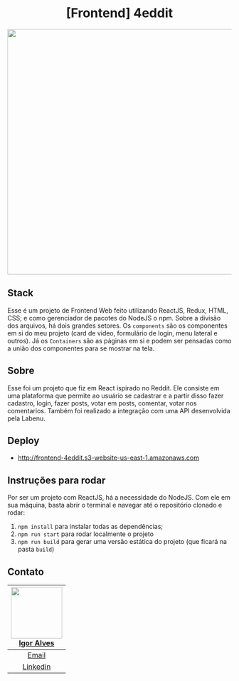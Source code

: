 <h1 align="center">
  [Frontend] 4eddit
</h1>

<p align="center">
  <a href="http://frontend-4eddit.s3-website-us-east-1.amazonaws.com">
    <img src="https://raw.githubusercontent.com/igoralvesantos/frontend-4eddit/master/4eddit.gif" width="550">
  </a>
</p>

## Stack
Esse é um projeto de Frontend Web feito utilizando ReactJS, Redux, HTML, CSS; e como gerenciador de pacotes do NodeJS o npm. 
Sobre a divisão dos arquivos, há dois grandes setores. Os `components` são os componentes em si do meu projeto (card de video, formulário de login, menu lateral e outros). Já os `Containers` são as páginas em si e podem ser pensadas como a união dos componentes para se mostrar na tela. 
## Sobre
Esse foi um projeto que fiz em React ispirado no Reddit.
Ele consiste em uma plataforma que permite ao usuário se cadastrar e a partir disso fazer cadastro, login, fazer posts, votar em posts, comentar, votar nos comentarios. 
Também foi realizado a integração com uma API desenvolvida pela Labenu.
## Deploy
- http://frontend-4eddit.s3-website-us-east-1.amazonaws.com
## Instruções para rodar
Por ser um projeto com ReactJS, há a necessidade do NodeJS. Com ele em sua máquina, basta abrir o terminal e navegar até o repositório clonado e rodar:
1. `npm install` para instalar todas as dependências;
1. `npm run start` para rodar localmente o projeto
1. `npm run build` para gerar uma versão estática do projeto (que ficará na pasta `build`)
## Contato  
[<img src="https://avatars2.githubusercontent.com/u/55074758?s=460&u=dceeb9d0aad05e49216632d0e956fff23ac8d70f&v=4" width=115 > <br>  Igor Alves ](https://github.com/igoralvesantos) |
| :---: |  
| [Email](mailto:igoralvesantos@gmail.com)  |
| [Linkedin](https://www.linkedin.com/in/igor-alves-santos/)   | 